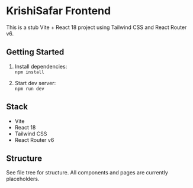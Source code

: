 # KrishiSafar Frontend

This is a stub Vite + React 18 project using Tailwind CSS and React Router v6.

## Getting Started

1. Install dependencies:  
   `npm install`

2. Start dev server:  
   `npm run dev`

## Stack

- Vite
- React 18
- Tailwind CSS
- React Router v6

## Structure

See file tree for structure. All components and pages are currently placeholders.
